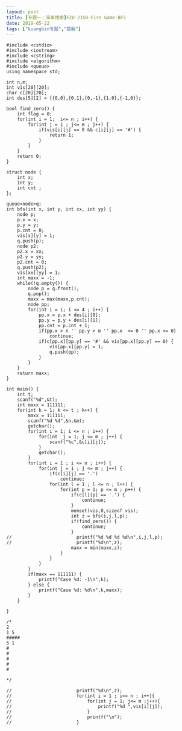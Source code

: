 ```yaml
---
layout: post
title: [专题一：简单搜索]FZU-2150-Fire Game-BFS
date: 2019-05-22
tags: ["kuangbin专题","题解"]
---
```


<!-- wp:code -->

    #include <cstdio>
    #include <iostream>
    #include <cstring>
    #include <algorithm>
    #include <queue>
    using namespace std;

    int n,m;
    int vis[20][20];
    char c[20][20];
    int des[5][2] = {{0,0},{0,1},{0,-1},{1,0},{-1,0}};

    bool find_zero() {
        int flag = 0;
        for(int i = 1;  i<= n ; i++) {
            for(int j = 1 ; j<= m ; j++) {
                if(vis[i][j] == 0 && c[i][j] == '#') {
                    return 1;
                }
            }
        }
        return 0;
    }

    struct node {
        int x;
        int y;
        int cnt ;
    };

    queue<node>q;
    int bfs(int x, int y, int xx, int yy) {
        node p;
        p.x = x;
        p.y = y;
        p.cnt = 0;
        vis[x][y] = 1;
        q.push(p);
        node p2;
        p2.x = xx;
        p2.y = yy;
        p2.cnt = 0;
        q.push(p2);
        vis[xx][yy] = 1;
        int maxx = -1;
        while(!q.empty()) {
            node p = q.front();
            q.pop();
            maxx = max(maxx,p.cnt);
            node pp;
            for(int i = 1; i <= 4 ; i++) {
                pp.x = p.x + des[i][0];
                pp.y = p.y + des[i][1];
                pp.cnt = p.cnt + 1;
                if(pp.x > n '' pp.y > m '' pp.x  <= 0 '' pp.x <= 0)
                    continue;
                if(c[pp.x][pp.y] == '#' && vis[pp.x][pp.y] == 0) {
                    vis[pp.x][pp.y] = 1;
                    q.push(pp);
                }
            }
        }
        return maxx;
    }

    int main() {
        int t;
        scanf("%d",&t);
        int maxx = 111111;
        for(int k = 1; k <= t ; k++) {
            maxx = 111111;
            scanf("%d %d",&n,&m);
            getchar();
            for(int i = 1; i <= n ; i++) {
                for(int  j = 1; j <= m ; j++) {
                    scanf("%c",&c[i][j]);
                }
                getchar();
            }
            for(int i = 1 ; i <= n ; i++) {
                for(int j = 1 ; j <= m ; j++) {
                    if(c[i][j] == '.')
                        continue;
                    for(int l = 1 ; l <= n ; l++) {
                        for(int p = 1; p <= m ; p++) {
                            if(c[l][p] == '.') {
                                continue;
                            }
                            memset(vis,0,sizeof vis);
                            int z = bfs(i,j,l,p);
                            if(find_zero()) {
                                continue;
                            }
    //                        printf("%d %d %d %d\n",i,j,l,p);
    //                        printf("%d\n",z);
                            maxx = min(maxx,z);
                        }
                    }
                }
            }
            if(maxx == 111111) {
                printf("Case %d: -1\n",k);
            } else {
                printf("Case %d: %d\n",k,maxx);
            }
        }

    }

    /*
    2
    1 5
    #####
    5 1
    #
    #
    #
    #
    #

    */

    //                        printf("%d\n",z);
    //                        for(int i = 1 ; i<= n ; i++){
    //                            for(int j = 1; j<= m ;j++){
    //                                printf("%d ",vis[i][j]);
    //                            }
    //                            printf("\n");
    //                        }

<!-- /wp:code -->